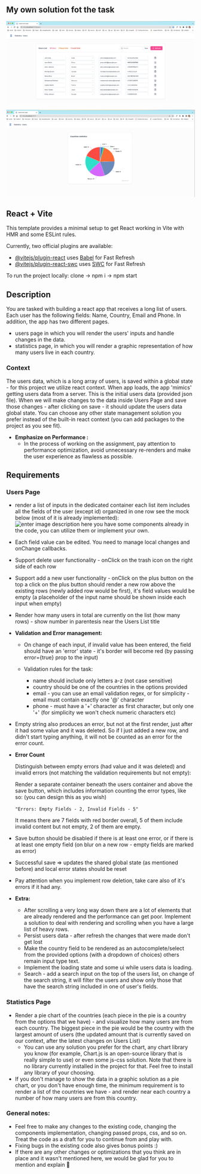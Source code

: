 ## My own solution fot the task

![img.png](img.png)

![img_1.png](img_1.png)

## React + Vite

This template provides a minimal setup to get React working in Vite with HMR and some ESLint rules.

Currently, two official plugins are available:

- [@vitejs/plugin-react](https://github.com/vitejs/vite-plugin-react/blob/main/packages/plugin-react/README.md)
  uses [Babel](https://babeljs.io/) for Fast Refresh
- [@vitejs/plugin-react-swc](https://github.com/vitejs/vite-plugin-react-swc) uses [SWC](https://swc.rs/) for Fast
  Refresh

To run the project locally: clone -> npm i -> npm start

## Description

You are tasked with building a react app that receives a long list of users.
Each user has the following fields: Name, Country, Email and Phone.
In addition, the app has two different pages.

- users page in which you will render the users' inputs and handle changes in the data.
- statistics page, in which you will render a graphic representation of how many users live in each country.

### Context

The users data, which is a long array of users, is saved within a global state - for this project we utilize react
context.
When app loads, the app 'mimics' getting users data from a server. This is the initial users data (provided json file).
When we will make changes to the data inside Users Page and save those changes - after clicking on save - it should
update the users data global state.
You can choose any other state management solution you prefer instead of the built-in react context (you can add
packages to the project as you see fit).

- **Emphasize on Performance :**
    - In the process of working on the assignment, pay attention to performance optimization, avoid unnecessary
      re-renders and make the user experience as flawless as possible.

## Requirements

### Users Page

- render a list of inputs in the dedicated container
  each list item includes all the fields of the user (except id) organized in one row
  see the mock below (most of it is already implemented):
  ![enter image description here](https://i2.paste.pics/331ce901a70bc7b64c4cab202d336cd1.png)
  you have some components already in the code, you can utilize them or implement your own.

- Each field value can be edited. You need to manage local changes and onChange callbacks.
- Support delete user functionality - onClick on the trash icon on the right side of each row
- Support add a new user functionality - onClick on the plus button on the top
  a click on the plus button should render a new row above the existing rows (newly added row would be first),
  it's field values would be empty (a placeholder of the input name should be shown inside each input when empty)
- Render how many users in total are currently on the list (how many rows) - show number in parentesis near the Users
  List title

- **Validation and Error management:**

    - On change of each input, if invalid value has been entered, the field should have an 'error' state - it's border
      will become red (by passing error={true} prop to the input)

    - Validation rules for the task:
        - name should include only letters a-z (not case sensitive)
        - country should be one of the countries in the options provided
        - email - you can use an email validation regex, or for simplicity - email must contain exactly one '@'
          character
        - phone - must have a '+' character as first character, but only one '+' (for simplicity we won't check numeric
          characters etc)


- Empty string also produces an error, but not at the first render, just after it had some value and it was deleted. So
  if I just added a new row, and didn't start typing anything, it will not be counted as an error for the error count.

- **Error Count**

  Distinguish between empty errors (had value and it was deleted) and invalid errors (not matching the validation
  requirements but not empty):

  Render a separate container beneath the users container and above the save button, which includes information counting
  the error types, like so: (you can design this as you wish)

  ``"Errors: Empty Fields - 2, Invalid Fields - 5"``

  It means there are 7 fields with red border overall, 5 of them include invalid content but not empty, 2 of them are
  empty.

- Save button should be disabled if there is at least one error, or if there is at least one empty field (on blur on a
  new row - empty fields are marked as error)

- Successful save => updates the shared global state (as mentioned before) and local error states should be reset
- Pay attention when you implement row deletion, take care also of it's errors if it had any.

- **Extra:**
    - After scrolling a very long way down there are a lot of elements that are already rendered and the performance can
      get poor. Implement a solution to deal with rendering and scrolling when you have a large list of heavy rows.
    - Persist users data - after refresh the changes that were made don't get lost
    - Make the country field to be rendered as an autocomplete/select from the provided options (with a dropdown of
      choices) others remain input type text.
    - Implement the loading state and some ui while users data is loading.
    - Search - add a search input on the top of the users list, on change of the search string, it will filter the users
      and show only those that have the search string included in one of user's fields.

### Statistics Page

- Render a pie chart of the countries (each piece in the pie is a country from the options that we have) - and visualize
  how many users are from each country. The biggest piece in the pie would be the country with the largest amount of
  users (the updated amount that is currently saved on our context, after the latest changes on Users List)
    - You can use any solution you prefer for the chart, any chart library you know (for example, Chart.js is an
      open-source library that is really simple to use) or even some js-css solution. Note that there is no library
      currently installed in the project for that. Feel free to install any library of your choosing.
- If you don't manage to show the data in a graphic solution as a pie chart, or you don't have enough time, the minimum
  requirement is to render a list of the countries we have - and render near each country a number of how many users are
  from this country.

### General notes:

- Feel free to make any changes to the existing code, changing the components implementation, changing passed props,
  css, and so on. Treat the code as a draft for you to continue from and play with.
- Fixing bugs in the existing code also gives bonus points :)
- If there are any other changes or optimizations that you think are in place and it wasn't mentioned here, we would be
  glad for you to mention and explain 🤩

